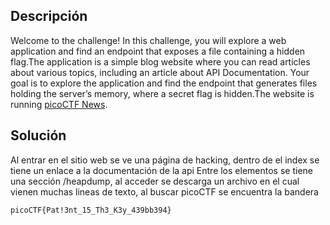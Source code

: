 ## Descripción
Welcome to the challenge! In this challenge, you will explore a web application and find an endpoint that exposes a file containing a hidden flag.The application is a simple blog website where you can read articles about various topics, including an article about API Documentation. Your goal is to explore the application and find the endpoint that generates files holding the server’s memory, where a secret flag is hidden.The website is running [picoCTF News](http://verbal-sleep.picoctf.net:57525/).

## Solución
Al entrar en el sitio web se ve una página de hacking, dentro de el index se tiene un enlace a la documentación de la api
Entre los elementos se tiene una sección /heapdump, al acceder se descarga un archivo en el cual vienen muchas lineas de texto, al buscar picoCTF se encuentra la bandera

```
picoCTF{Pat!3nt_15_Th3_K3y_439bb394}
```
